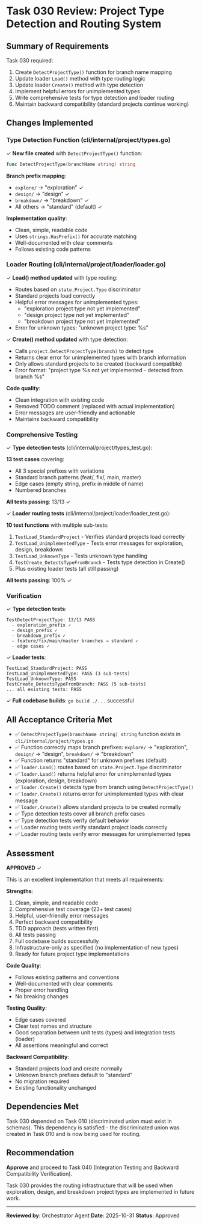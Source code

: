 # Task 030 Review: Project Type Detection and Routing System

## Summary of Requirements

Task 030 required:
1. Create `DetectProjectType()` function for branch name mapping
2. Update loader `Load()` method with type routing logic
3. Update loader `Create()` method with type detection
4. Implement helpful errors for unimplemented types
5. Write comprehensive tests for type detection and loader routing
6. Maintain backward compatibility (standard projects continue working)

## Changes Implemented

### Type Detection Function (cli/internal/project/types.go)

✓ **New file created** with `DetectProjectType()` function:
```go
func DetectProjectType(branchName string) string
```

**Branch prefix mapping**:
- `explore/` → "exploration" ✓
- `design/` → "design" ✓
- `breakdown/` → "breakdown" ✓
- All others → "standard" (default) ✓

**Implementation quality**:
- Clean, simple, readable code
- Uses `strings.HasPrefix()` for accurate matching
- Well-documented with clear comments
- Follows existing code patterns

### Loader Routing (cli/internal/project/loader/loader.go)

✓ **Load() method updated** with type routing:
- Routes based on `state.Project.Type` discriminator
- Standard projects load correctly
- Helpful error messages for unimplemented types:
  - "exploration project type not yet implemented"
  - "design project type not yet implemented"
  - "breakdown project type not yet implemented"
- Error for unknown types: "unknown project type: %s"

✓ **Create() method updated** with type detection:
- Calls `project.DetectProjectType(branch)` to detect type
- Returns clear error for unimplemented types with branch information
- Only allows standard projects to be created (backward compatible)
- Error format: "project type %s not yet implemented - detected from branch %s"

**Code quality**:
- Clean integration with existing code
- Removed TODO comment (replaced with actual implementation)
- Error messages are user-friendly and actionable
- Maintains backward compatibility

### Comprehensive Testing

✓ **Type detection tests** (cli/internal/project/types_test.go):

**13 test cases** covering:
- All 3 special prefixes with variations
- Standard branch patterns (feat/, fix/, main, master)
- Edge cases (empty string, prefix in middle of name)
- Numbered branches

**All tests passing**: 13/13 ✓

✓ **Loader routing tests** (cli/internal/project/loader/loader_test.go):

**10 test functions** with multiple sub-tests:
1. `TestLoad_StandardProject` - Verifies standard projects load correctly
2. `TestLoad_UnimplementedType` - Tests error messages for exploration, design, breakdown
3. `TestLoad_UnknownType` - Tests unknown type handling
4. `TestCreate_DetectsTypeFromBranch` - Tests type detection in Create()
5. Plus existing loader tests (all still passing)

**All tests passing**: 100% ✓

### Verification

✓ **Type detection tests**:
```
TestDetectProjectType: 13/13 PASS
  - exploration_prefix ✓
  - design_prefix ✓
  - breakdown_prefix ✓
  - feature/fix/main/master branches → standard ✓
  - edge cases ✓
```

✓ **Loader tests**:
```
TestLoad_StandardProject: PASS
TestLoad_UnimplementedType: PASS (3 sub-tests)
TestLoad_UnknownType: PASS
TestCreate_DetectsTypeFromBranch: PASS (5 sub-tests)
... all existing tests: PASS
```

✓ **Full codebase builds**: `go build ./...` successful

## All Acceptance Criteria Met

- ✅ `DetectProjectType(branchName string) string` function exists in `cli/internal/project/types.go`
- ✅ Function correctly maps branch prefixes: `explore/` → "exploration", `design/` → "design", `breakdown/` → "breakdown"
- ✅ Function returns "standard" for unknown prefixes (default)
- ✅ `loader.Load()` routes based on `state.Project.Type` discriminator
- ✅ `loader.Load()` returns helpful error for unimplemented types (exploration, design, breakdown)
- ✅ `loader.Create()` detects type from branch using `DetectProjectType()`
- ✅ `loader.Create()` returns error for unimplemented types with clear message
- ✅ `loader.Create()` allows standard projects to be created normally
- ✅ Type detection tests cover all branch prefix cases
- ✅ Type detection tests verify default behavior
- ✅ Loader routing tests verify standard project loads correctly
- ✅ Loader routing tests verify error messages for unimplemented types

## Assessment

**APPROVED** ✓

This is an excellent implementation that meets all requirements:

**Strengths**:
1. Clean, simple, and readable code
2. Comprehensive test coverage (23+ test cases)
3. Helpful, user-friendly error messages
4. Perfect backward compatibility
5. TDD approach (tests written first)
6. All tests passing
7. Full codebase builds successfully
8. Infrastructure-only as specified (no implementation of new types)
9. Ready for future project type implementations

**Code Quality**:
- Follows existing patterns and conventions
- Well-documented with clear comments
- Proper error handling
- No breaking changes

**Testing Quality**:
- Edge cases covered
- Clear test names and structure
- Good separation between unit tests (types) and integration tests (loader)
- All assertions meaningful and correct

**Backward Compatibility**:
- Standard projects load and create normally
- Unknown branch prefixes default to "standard"
- No migration required
- Existing functionality unchanged

## Dependencies Met

Task 030 depended on Task 010 (discriminated union must exist in schemas). This dependency is satisfied - the discriminated union was created in Task 010 and is now being used for routing.

## Recommendation

**Approve** and proceed to Task 040 (Integration Testing and Backward Compatibility Verification).

Task 030 provides the routing infrastructure that will be used when exploration, design, and breakdown project types are implemented in future work.

---

**Reviewed by**: Orchestrator Agent
**Date**: 2025-10-31
**Status**: Approved
